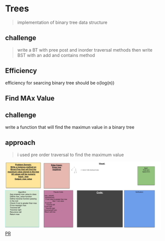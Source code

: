 # Trees
 > implementation of binary tree data structure

 ## challenge
 > write a BT with pree post and inorder traversal methods then write BST with an add and contains method
 ## Efficiency
 efficiency for searcing binary tree should be o(log(n))


 ## Find MAx Value

 ## challenge
  write a function that will find the maximun value in a binary tree

  ## approach 
  > i used pre order traversal to find the maximum value

 ![whiteboard](wb.jpg)
  [PR](https://github.com/bjgman12/data-structures-and-algorithms/pull/36)